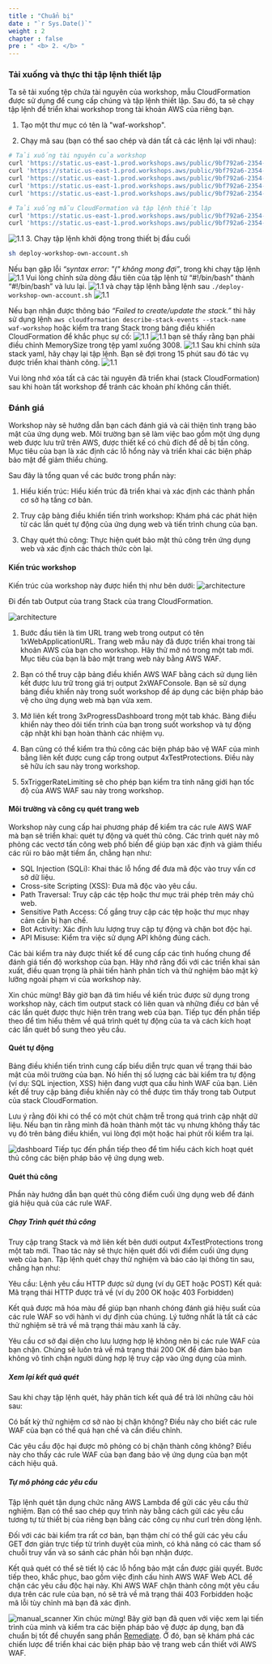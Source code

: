 ```yaml
---
title : "Chuẩn bị"
date : "`r Sys.Date()`"
weight : 2
chapter : false
pre : " <b> 2. </b> "
---
```


### Tải xuống và thực thi tập lệnh thiết lập

Ta sẽ tải xuống tệp chứa tài nguyên của workshop, mẫu CloudFormation được sử dụng để cung cấp chúng và tập lệnh thiết lập. Sau đó, ta sẽ chạy tập lệnh để triển khai workshop trong tài khoản AWS của riêng bạn.

1. Tạo một thư mục có tên là "waf-workshop".

2. Chạy mã sau (bạn có thể sao chép và dán tất cả các lệnh lại với nhau):

```bash
# Tải xuống tài nguyên của workshop
curl 'https://static.us-east-1.prod.workshops.aws/public/9bf792a6-2354-4106-9e62-7e75544c4ccc/assets/automated-scanner.zip' --output automated-scanner.zip
curl 'https://static.us-east-1.prod.workshops.aws/public/9bf792a6-2354-4106-9e62-7e75544c4ccc/assets/manual-scanner.zip' --output manual-scanner.zip
curl 'https://static.us-east-1.prod.workshops.aws/public/9bf792a6-2354-4106-9e62-7e75544c4ccc/assets/rate-limit-trigger.zip' --output rate-limit-trigger.zip
curl 'https://static.us-east-1.prod.workshops.aws/public/9bf792a6-2354-4106-9e62-7e75544c4ccc/assets/sample-static-website.html' --output sample-static-website.html
curl 'https://static.us-east-1.prod.workshops.aws/public/9bf792a6-2354-4106-9e62-7e75544c4ccc/assets/scanning-dashboard.html' --output scanning-dashboard.html

# Tải xuống mẫu CloudFormation và tập lệnh thiết lập
curl 'https://static.us-east-1.prod.workshops.aws/public/9bf792a6-2354-4106-9e62-7e75544c4ccc/static/waf-workshop.yaml' --output waf-workshop.yaml
curl 'https://static.us-east-1.prod.workshops.aws/public/9bf792a6-2354-4106-9e62-7e75544c4ccc/static/deploy-workshop-own-account.sh' --output deploy-workshop-own-account.sh
```

![1.1](/images/2/2.png)
3. Chạy tập lệnh khởi động trong thiết bị đầu cuối
```bash
sh deploy-workshop-own-account.sh
```
Nếu bạn gặp lỗi *“syntax error: "(" không mong đợi”*, trong khi chạy tập lệnh
![1.1](/images/2/3a.png)
Vui lòng chỉnh sửa dòng đầu tiên của tập lệnh từ “#!/bin/bash” thành “#!/bin/bash” và lưu lại.
![1.1](/images/2/3b.png)
và chạy tập lệnh bằng lệnh sau ```./deploy-workshop-own-account.sh```
![1.1](/images/2/3c.png)

Nếu bạn nhận được thông báo *“Failed to create/update the stack.”* thì hãy sử dụng lệnh ```aws cloudformation describe-stack-events --stack-name waf-workshop``` hoặc kiểm tra trang Stack trong bảng điều khiển CloudFormation để khắc phục sự cố:
![1.1](/images/2/3d1.png)
![1.1](/images/2/3d2.png)
bạn sẽ thấy rằng bạn phải điều chỉnh MemorySize trong tệp yaml xuống 3008.
![1.1](/images/2/3d3.png)
Sau khi chỉnh sửa stack yaml, hãy chạy lại tập lệnh. Bạn sẽ đợi trong 15 phút sau đó tác vụ được triển khai thành công.
![1.1](/images/2/3e.png)

Vui lòng nhớ xóa tất cả các tài nguyên đã triển khai (stack CloudFormation) sau khi hoàn tất workshop để tránh các khoản phí không cần thiết.

### Đánh giá

Workshop này sẽ hướng dẫn bạn cách đánh giá và cải thiện tình trạng bảo mật của ứng dụng web. Môi trường bạn sẽ làm việc bao gồm một ứng dụng web được lưu trữ trên AWS, được thiết kế có chủ đích để dễ bị tấn công. Mục tiêu của bạn là xác định các lỗ hổng này và triển khai các biện pháp bảo mật để giảm thiểu chúng.

Sau đây là tổng quan về các bước trong phần này:
1. Hiểu kiến ​​trúc: Hiểu kiến ​​trúc đã triển khai và xác định các thành phần cơ sở hạ tầng cơ bản.

2. Truy cập bảng điều khiển tiến trình workshop: Khám phá các phát hiện từ các lần quét tự động của ứng dụng web và tiến trình chung của bạn.

3. Chạy quét thủ công: Thực hiện quét bảo mật thủ công trên ứng dụng web và xác định các thách thức còn lại.

#### Kiến trúc workshop

Kiến trúc của workshop này được hiển thị như bên dưới:
![architecture](/images/waf-workshop-architecture.png)

Đi đến tab Output của trang Stack của trang CloudFormation.

![architecture](/images/2/output.png)

1. Bước đầu tiên là tìm URL trang web trong output có tên 1xWebApplicationURL. Trang web mẫu này đã được triển khai trong tài khoản AWS của bạn cho workshop. Hãy thử mở nó trong một tab mới. Mục tiêu của bạn là bảo mật trang web này bằng AWS WAF.

2. Bạn có thể truy cập bảng điều khiển AWS WAF bằng cách sử dụng liên kết được lưu trữ trong giá trị output 2xWAFConsole. Bạn sẽ sử dụng bảng điều khiển này trong suốt workshop để áp dụng các biện pháp bảo vệ cho ứng dụng web mà bạn vừa xem.

3. Mở liên kết trong 3xProgressDashboard trong một tab khác. Bảng điều khiển này theo dõi tiến trình của bạn trong suốt workshop và tự động cập nhật khi bạn hoàn thành các nhiệm vụ.

4. Bạn cũng có thể kiểm tra thủ công các biện pháp bảo vệ WAF của mình bằng liên kết được cung cấp trong output 4xTestProtections. Điều này sẽ hữu ích sau này trong workshop.

5. 5xTriggerRateLimiting sẽ cho phép bạn kiểm tra tính năng giới hạn tốc độ của AWS WAF sau này trong workshop.

#### Môi trường và công cụ quét trang web
Workshop này cung cấp hai phương pháp để kiểm tra các rule AWS WAF mà bạn sẽ triển khai: quét tự động và quét thủ công. Các trình quét này mô phỏng các vectơ tấn công web phổ biến để giúp bạn xác định và giảm thiểu các rủi ro bảo mật tiềm ẩn, chẳng hạn như:
- SQL Injection (SQLi): Khai thác lỗ hổng để đưa mã độc vào truy vấn cơ sở dữ liệu.
- Cross-site Scripting (XSS): Đưa mã độc vào yêu cầu.
- Path Traversal: Truy cập các tệp hoặc thư mục trái phép trên máy chủ web.
- Sensitive Path Access: Cố gắng truy cập các tệp hoặc thư mục nhạy cảm cần bị hạn chế.
- Bot Activity: Xác định lưu lượng truy cập tự động và chặn bot độc hại.
- API Misuse: Kiểm tra việc sử dụng API không đúng cách.

Các bài kiểm tra này được thiết kế để cung cấp các tình huống chung để đánh giá tiến độ workshop của bạn. Hãy nhớ rằng đối với các triển khai sản xuất, điều quan trọng là phải tiến hành phân tích và thử nghiệm bảo mật kỹ lưỡng ngoài phạm vi của workshop này.

Xin chúc mừng! Bây giờ bạn đã tìm hiểu về kiến ​​trúc được sử dụng trong workshop này, cách tìm output stack có liên quan và những điều cơ bản về các lần quét được thực hiện trên trang web của bạn. Tiếp tục đến phần tiếp theo để tìm hiểu thêm về quá trình quét tự động của ta và cách kích hoạt các lần quét bổ sung theo yêu cầu.

#### Quét tự động
Bảng điều khiển tiến trình cung cấp biểu diễn trực quan về trạng thái bảo mật của môi trường của bạn. Nó hiển thị số lượng các bài kiểm tra tự động (ví dụ: SQL injection, XSS) hiện đang vượt qua cấu hình WAF của bạn. Liên kết để truy cập bảng điều khiển này có thể được tìm thấy trong tab Output của stack CloudFormation.

Lưu ý rằng đôi khi có thể có một chút chậm trễ trong quá trình cập nhật dữ liệu. Nếu bạn tin rằng mình đã hoàn thành một tác vụ nhưng không thấy tác vụ đó trên bảng điều khiển, vui lòng đợi một hoặc hai phút rồi kiểm tra lại.

![dashboard](/images/2/dashboard.png)
Tiếp tục đến phần tiếp theo để tìm hiểu cách kích hoạt quét thủ công các biện pháp bảo vệ ứng dụng web.

#### Quét thủ công
Phần này hướng dẫn bạn quét thủ công điểm cuối ứng dụng web để đánh giá hiệu quả của các rule WAF.

##### Chạy Trình quét thủ công
Truy cập trang Stack và mở liên kết bên dưới output 4xTestProtections trong một tab mới. Thao tác này sẽ thực hiện quét đối với điểm cuối ứng dụng web của bạn. Tập lệnh quét chạy thử nghiệm và báo cáo lại thông tin sau, chẳng hạn như:

Yêu cầu: Lệnh yêu cầu HTTP được sử dụng (ví dụ GET hoặc POST)
Kết quả: Mã trạng thái HTTP được trả về (ví dụ 200 OK hoặc 403 Forbidden)

Kết quả được mã hóa màu để giúp bạn nhanh chóng đánh giá hiệu suất của các rule WAF so với hành vi dự định của chúng. Lý tưởng nhất là tất cả các thử nghiệm sẽ trả về mã trạng thái màu xanh lá cây.

Yêu cầu cơ sở đại diện cho lưu lượng hợp lệ không nên bị các rule WAF của bạn chặn. Chúng sẽ luôn trả về mã trạng thái 200 OK để đảm bảo bạn không vô tình chặn người dùng hợp lệ truy cập vào ứng dụng của mình.

##### Xem lại kết quả quét
Sau khi chạy tập lệnh quét, hãy phân tích kết quả để trả lời những câu hỏi sau:

Có bất kỳ thử nghiệm cơ sở nào bị chặn không? Điều này cho biết các rule WAF của bạn có thể quá hạn chế và cần điều chỉnh.

Các yêu cầu độc hại được mô phỏng có bị chặn thành công không? Điều này cho thấy các rule WAF của bạn đang bảo vệ ứng dụng của bạn một cách hiệu quả.

##### Tự mô phỏng các yêu cầu
Tập lệnh quét tận dụng chức năng AWS Lambda để gửi các yêu cầu thử nghiệm. Bạn có thể sao chép quy trình này bằng cách gửi các yêu cầu tương tự từ thiết bị của riêng bạn bằng các công cụ như curl trên dòng lệnh.

Đối với các bài kiểm tra rất cơ bản, bạn thậm chí có thể gửi các yêu cầu GET đơn giản trực tiếp từ trình duyệt của mình, có khả năng có các tham số chuỗi truy vấn và so sánh các phản hồi bạn nhận được.

Kết quả quét có thể sẽ tiết lộ các lỗ hổng bảo mật cần được giải quyết. Bước tiếp theo, khắc phục, bao gồm việc định cấu hình AWS WAF Web ACL để chặn các yêu cầu độc hại này. Khi AWS WAF chặn thành công một yêu cầu dựa trên các rule của bạn, nó sẽ trả về mã trạng thái 403 Forbidden hoặc mã lỗi tùy chỉnh mà bạn đã xác định.

![manual_scanner](/images/2/manual_scanner.png)
Xin chúc mừng! Bây giờ bạn đã quen với việc xem lại tiến trình của mình và kiểm tra các biện pháp bảo vệ được áp dụng, bạn đã chuẩn bị tốt để chuyển sang phần [Remediate](3-Remediate/). Ở đó, bạn sẽ khám phá các chiến lược để triển khai các biện pháp bảo vệ trang web cần thiết với AWS WAF.